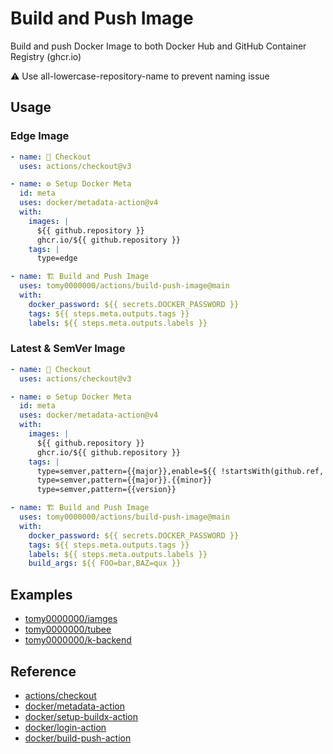 # Build and Push Image

Build and push Docker Image to both Docker Hub and GitHub Container Registry (ghcr.io)

⚠️ Use all-lowercase-repository-name to prevent naming issue

## Usage

### Edge Image

```yml
- name: 🛒 Checkout
  uses: actions/checkout@v3

- name: ⚙️ Setup Docker Meta
  id: meta
  uses: docker/metadata-action@v4
  with:
    images: |
      ${{ github.repository }}
      ghcr.io/${{ github.repository }}
    tags: |
      type=edge

- name: 🏗 Build and Push Image
  uses: tomy0000000/actions/build-push-image@main
  with:
    docker_password: ${{ secrets.DOCKER_PASSWORD }}
    tags: ${{ steps.meta.outputs.tags }}
    labels: ${{ steps.meta.outputs.labels }}
```

### Latest & SemVer Image

```yml
- name: 🛒 Checkout
  uses: actions/checkout@v3

- name: ⚙️ Setup Docker Meta
  id: meta
  uses: docker/metadata-action@v4
  with:
    images: |
      ${{ github.repository }}
      ghcr.io/${{ github.repository }}
    tags: |
      type=semver,pattern={{major}},enable=${{ !startsWith(github.ref, 'refs/tags/0.') }}
      type=semver,pattern={{major}}.{{minor}}
      type=semver,pattern={{version}}

- name: 🏗 Build and Push Image
  uses: tomy0000000/actions/build-push-image@main
  with:
    docker_password: ${{ secrets.DOCKER_PASSWORD }}
    tags: ${{ steps.meta.outputs.tags }}
    labels: ${{ steps.meta.outputs.labels }}
    build_args: ${{ FOO=bar,BAZ=qux }}
```

## Examples

- [tomy0000000/iamges](https://github.com/tomy0000000/images)
- [tomy0000000/tubee](https://github.com/tomy0000000/tubee)
- [tomy0000000/k-backend](https://github.com/tomy0000000/k-backend)

## Reference

- [actions/checkout](https://github.com/actions/checkout)
- [docker/metadata-action](https://github.com/docker/metadata-action)
- [docker/setup-buildx-action](https://github.com/docker/setup-buildx-action)
- [docker/login-action](https://github.com/docker/login-action)
- [docker/build-push-action](https://github.com/docker/build-push-action)
